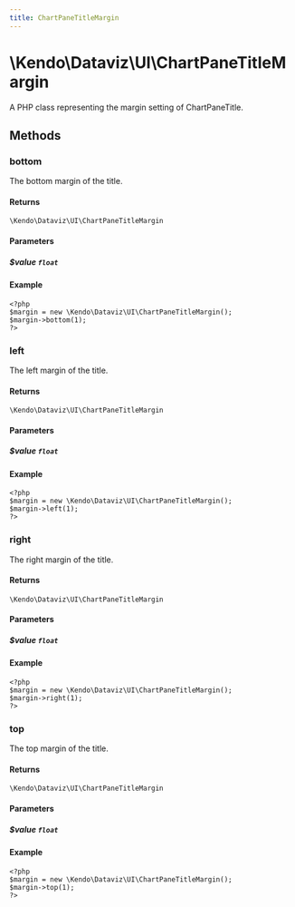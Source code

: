 ```yaml
---
title: ChartPaneTitleMargin
---
```


# \Kendo\Dataviz\UI\ChartPaneTitleMargin

A PHP class representing the margin setting of ChartPaneTitle.


## Methods

### bottom
The bottom margin of the title.

#### Returns
`\Kendo\Dataviz\UI\ChartPaneTitleMargin`

#### Parameters

##### $value `float`



#### Example 
    <?php
    $margin = new \Kendo\Dataviz\UI\ChartPaneTitleMargin();
    $margin->bottom(1);
    ?>

### left
The left margin of the title.

#### Returns
`\Kendo\Dataviz\UI\ChartPaneTitleMargin`

#### Parameters

##### $value `float`



#### Example 
    <?php
    $margin = new \Kendo\Dataviz\UI\ChartPaneTitleMargin();
    $margin->left(1);
    ?>

### right
The right margin of the title.

#### Returns
`\Kendo\Dataviz\UI\ChartPaneTitleMargin`

#### Parameters

##### $value `float`



#### Example 
    <?php
    $margin = new \Kendo\Dataviz\UI\ChartPaneTitleMargin();
    $margin->right(1);
    ?>

### top
The top margin of the title.

#### Returns
`\Kendo\Dataviz\UI\ChartPaneTitleMargin`

#### Parameters

##### $value `float`



#### Example 
    <?php
    $margin = new \Kendo\Dataviz\UI\ChartPaneTitleMargin();
    $margin->top(1);
    ?>

